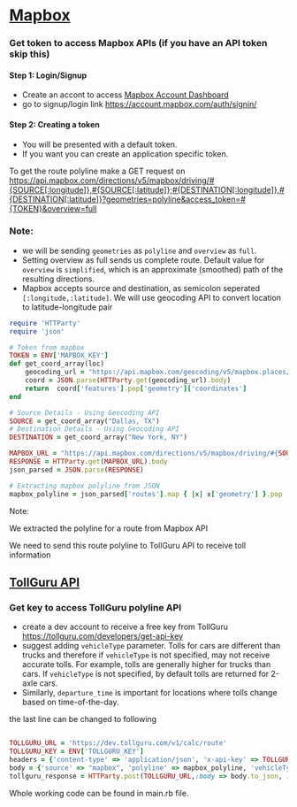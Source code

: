 # [Mapbox](https://www.mapbox.com/)

### Get token to access Mapbox APIs (if you have an API token skip this)
#### Step 1: Login/Signup
* Create an accont to access [Mapbox Account Dashboard](https://account.mapbox.com/)
* go to signup/login link https://account.mapbox.com/auth/signin/

#### Step 2: Creating a token
* You will be presented with a default token.
* If you want you can create an application specific token.


To get the route polyline make a GET request on https://api.mapbox.com/directions/v5/mapbox/driving/#{SOURCE[:longitude]},#{SOURCE[:latitude]};#{DESTINATION[:longitude]},#{DESTINATION[:latitude]}?geometries=polyline&access_token=#{TOKEN}&overview=full

### Note:
* we will be sending `geometries` as `polyline` and `overview` as `full`.
* Setting overview as full sends us complete route. Default value for `overview` is `simplified`, which is an approximate (smoothed) path of the resulting directions.
* Mapbox accepts source and destination, as semicolon seperated
  `[:longitude,:latitude]`. We will use geocoding API to convert location to latitude-longitude pair

```ruby
require 'HTTParty'
require 'json'

# Token from mapbox
TOKEN = ENV['MAPBOX_KEY']
def get_coord_array(loc)
    geocoding_url = "https://api.mapbox.com/geocoding/v5/mapbox.places/#{CGI::escape(loc)}.json?limit=1&access_token=#{TOKEN}"
    coord = JSON.parse(HTTParty.get(geocoding_url).body)
    return  coord['features'].pop['geometry']['coordinates']
end

# Source Details - Using Geocoding API
SOURCE = get_coord_array("Dallas, TX")
# Destination Details - Using Geocoding API
DESTINATION = get_coord_array("New York, NY")

MAPBOX_URL = "https://api.mapbox.com/directions/v5/mapbox/driving/#{SOURCE[:longitude]},#{SOURCE[:latitude]};#{DESTINATION[:longitude]},#{DESTINATION[:latitude]}?geometries=polyline&access_token=#{TOKEN}&overview=full"
RESPONSE = HTTParty.get(MAPBOX_URL).body
json_parsed = JSON.parse(RESPONSE)

# Extracting mapbox polyline from JSON
mapbox_polyline = json_parsed['routes'].map { |x| x['geometry'] }.pop
```

Note:

We extracted the polyline for a route from Mapbox API

We need to send this route polyline to TollGuru API to receive toll information

## [TollGuru API](https://tollguru.com/developers/docs/)

### Get key to access TollGuru polyline API
* create a dev account to receive a free key from TollGuru https://tollguru.com/developers/get-api-key
* suggest adding `vehicleType` parameter. Tolls for cars are different than trucks and therefore if `vehicleType` is not specified, may not receive accurate tolls. For example, tolls are generally higher for trucks than cars. If `vehicleType` is not specified, by default tolls are returned for 2-axle cars. 
* Similarly, `departure_time` is important for locations where tolls change based on time-of-the-day.

the last line can be changed to following
```ruby

TOLLGURU_URL = 'https://dev.tollguru.com/v1/calc/route'
TOLLGURU_KEY = ENV['TOLLGURU_KEY']
headers = {'content-type' => 'application/json', 'x-api-key' => TOLLGURU_KEY}
body = {'source' => "mapbox", 'polyline' => mapbox_polyline, 'vehicleType' => "2AxlesAuto", 'departure_time' => "2021-01-05T09:46:08Z"}
tollguru_response = HTTParty.post(TOLLGURU_URL,:body => body.to_json, :headers => headers)
```


Whole working code can be found in main.rb file.
